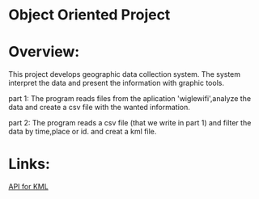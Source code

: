 # Object Oriented Project

# Overview:
This project develops geographic data collection system. The system interpret the data and present the information with graphic tools.

part 1: The program reads files from the aplication 'wiglewifi',analyze the data and create a csv file with the wanted information.

part 2: The program reads a csv file (that we write in part 1) and filter the data by time,place or id. and creat a kml file.

# Links:
<a href=https://labs.micromata.de/projects/jak/kml-in-the-java-world.html>API for KML</a>

